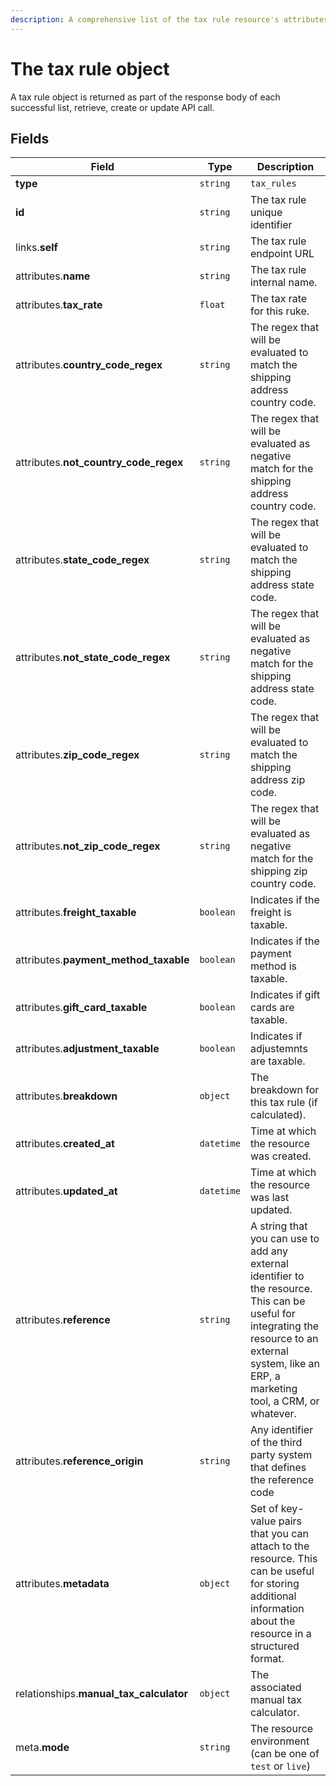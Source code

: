 ```yaml
---
description: A comprehensive list of the tax rule resource's attributes and relationships.
---
```


# The tax rule object

A tax rule object is returned as part of the response body of each successful list, retrieve, create or update API call.

## Fields

| Field          | Type     | Description                                  |
| -------------- | -------- | -------------------------------------------- |
| **type**       | `string` | `tax_rules`                        |
| **id**         | `string` | The tax rule unique identifier  |
| links.**self** | `string` | The tax rule endpoint URL       |
| attributes.**name** | `string` | The tax rule internal name. |
| attributes.**tax_rate** | `float` | The tax rate for this ruke. |
| attributes.**country_code_regex** | `string` | The regex that will be evaluated to match the shipping address country code. |
| attributes.**not_country_code_regex** | `string` | The regex that will be evaluated as negative match for the shipping address country code. |
| attributes.**state_code_regex** | `string` | The regex that will be evaluated to match the shipping address state code. |
| attributes.**not_state_code_regex** | `string` | The regex that will be evaluated as negative match for the shipping address state code. |
| attributes.**zip_code_regex** | `string` | The regex that will be evaluated to match the shipping address zip code. |
| attributes.**not_zip_code_regex** | `string` | The regex that will be evaluated as negative match for the shipping zip country code. |
| attributes.**freight_taxable** | `boolean` | Indicates if the freight is taxable. |
| attributes.**payment_method_taxable** | `boolean` | Indicates if the payment method is taxable. |
| attributes.**gift_card_taxable** | `boolean` | Indicates if gift cards are taxable. |
| attributes.**adjustment_taxable** | `boolean` | Indicates if adjustemnts are taxable. |
| attributes.**breakdown** | `object` | The breakdown for this tax rule (if calculated). |
| attributes.**created_at** | `datetime` | Time at which the resource was created. |
| attributes.**updated_at** | `datetime` | Time at which the resource was last updated. |
| attributes.**reference** | `string` | A string that you can use to add any external identifier to the resource. This can be useful for integrating the resource to an external system, like an ERP, a marketing tool, a CRM, or whatever. |
| attributes.**reference_origin** | `string` | Any identifier of the third party system that defines the reference code |
| attributes.**metadata** | `object` | Set of key-value pairs that you can attach to the resource. This can be useful for storing additional information about the resource in a structured format. |
| relationships.**manual_tax_calculator** | `object` | The associated manual tax calculator. |
| meta.**mode** | `string` | The resource environment \(can be one of `test` or `live`\) |

